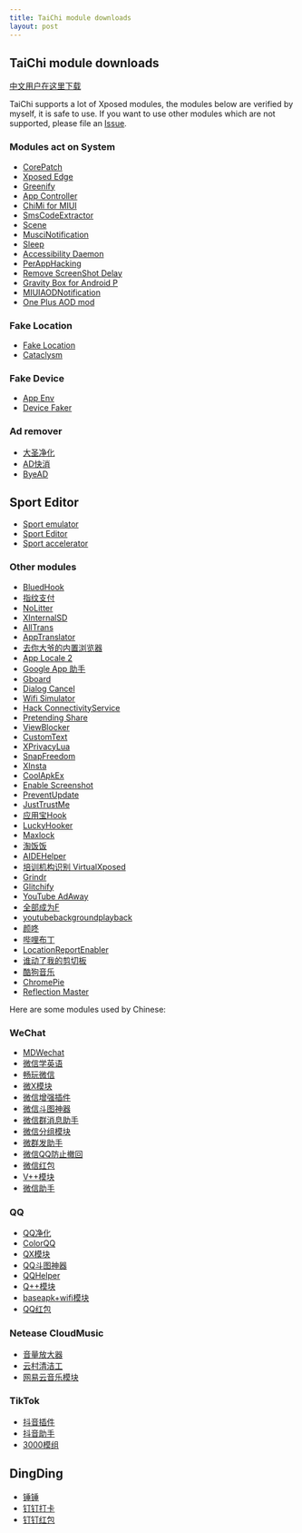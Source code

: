 ```yaml
---
title: TaiChi module downloads
layout: post
---
```


## TaiChi module downloads

[中文用户在这里下载](module_cn.md)

TaiChi supports a lot of Xposed modules, the modules below are verified by myself, it is safe to use. If you want to use other modules which are not supported, please file an [Issue](https://github.com/taichi-framework/TaiChi/issues).

### Modules act on System

- [CorePatch][核心破解]
- [Xposed Edge][边缘手势]
- [Greenify][绿色守护]
- [App Controller][应用控制器]
- [ChiMi for MIUI][吃米]
- [SmsCodeExtractor][验证码提取器]
- [Scene][Scene]
- [MusciNotification][MusciNotification]
- [Sleep][Sleep]
- [Accessibility Daemon][无障碍Daemon]
- [PerAppHacking][PerAppHacking]
- [Remove ScreenShot Delay][移除截屏延迟]
- [Gravity Box for Android P][重力工具箱P]
- [MIUIAODNotification][MIUIAODNotification]
- [One Plus AOD mod][一加熄屏增强]

### Fake Location

- [Fake Location][模拟位置]
- [Cataclysm][Cataclysm]

### Fake Device

- [App Env][应用变量]
- [Device Faker][Device Faker]

### Ad remover

- [大圣净化][大圣净化]
- [AD快消][AD快消]
- [ByeAD][ByeAD]

## Sport Editor

- [Sport emulator][运动模拟器]
- [Sport Editor][运动修改器]
- [Sport accelerator][运动加速器]

### Other modules

- [BluedHook][BluedHook]
- [指纹支付][指纹支付]
- [NoLitter][NoLitter]
- [XInternalSD][XInternalSD]
- [AllTrans][AllTrans]
- [AppTranslator][AppTranslator]
- [去你大爷的内置浏览器][去你大爷的内置浏览器]
- [App Locale 2][App Locale 2]
- [Google App 助手][Google App 助手]
- [Gboard][Gboard]
- [Dialog Cancel][对话框取消]
- [Wifi Simulator][Wifi模拟器]
- [Hack ConnectivityService][连接服务修改器]
- [Pretending Share][假装分享]
- [ViewBlocker][上帝模式]
- [CustomText][文本自定义]
- [XPrivacyLua][XPrivacyLua]
- [SnapFreedom][SnapFreedom]
- [XInsta][XInsta]
- [CoolApkEx][CoolApkEx]
- [Enable Screenshot][允许截图]
- [PreventUpdate][阻止更新]
- [JustTrustMe][JustTrustMe]
- [应用宝Hook][应用宝Hook]
- [LuckyHooker][LuckyHooker]
- [Maxlock][Maxlock]
- [淘饭饭][淘饭饭]
- [AIDEHelper][AIDEHelper]
- [培训机构识别 VirtualXposed][培训机构识别 VirtualXposed]
- [Grindr][Grindr]
- [Glitchify][Glitchify]
- [YouTube AdAway][YouTube AdAway]
- [全部成为F][全部成为F]
- [youtubebackgroundplayback][youtubebackgroundplayback]
- [颜咚][颜咚]
- [哔哩布丁][哔哩布丁]
- [LocationReportEnabler][LocationReportEnabler]
- [谁动了我的剪切板][谁动了我的剪切板]
- [酷狗音乐][酷狗音乐]
- [ChromePie][ChromePie]
- [Reflection Master][反射大师]

Here are some modules used by Chinese:

### WeChat

- [MDWechat][MDWechat]
- [微信学英语][微信学英语]
- [畅玩微信][畅玩微信]
- [微X模块][微X模块]
- [微信增强插件][微信增强插件]
- [微信斗图神器][微信斗图神器]
- [微信群消息助手][微信群消息助手]
- [微信分组模块][微信分组模块]
- [微群发助手][微群发助手]
- [微信QQ防止撤回][微信QQ防止撤回]
- [微信红包][微信红包]
- [V++模块][V++模块]
- [微信助手][微信助手]

### QQ

- [QQ净化][QQ净化]
- [ColorQQ][ColorQQ]
- [QX模块][QX模块]
- [QQ斗图神器][QQ斗图神器]
- [QQHelper][QQHelper]
- [Q++模块][Q++模块]
- [baseapk+wifi模块][baseapk+wifi模块]
- [QQ红包][QQ红包]

### Netease CloudMusic

- [音量放大器][音量放大器]
- [云村清洁工][云村清洁工]
- [网易云音乐模块][网易云音乐模块]

### TikTok

- [抖音插件][抖音插件]
- [抖音助手][抖音助手]
- [3000模组][3000模组]

## DingDing

- [锤锤][锤锤]
- [钉钉打卡][钉钉打卡]
- [钉钉红包][钉钉红包]

[MDWechat]: https://www.lanzous.com/i35s77a
[微信学英语]: https://www.lanzous.com/i32fype
[畅玩微信]: https://www.lanzous.com/i38cb0j
[微X模块]: https://www.lanzous.com/i2zjxkj
[微信增强插件]: 微信增强插件/index_cn
[微信斗图神器]: https://www.lanzous.com/i34lp4h
[微信群消息助手]: https://www.lanzous.com/i38ccvg
[微信分组模块]: https://www.lanzous.com/i34lp5i
[微群发助手]: https://www.lanzous.com/i38ce5c
[微信QQ防止撤回]: https://www.lanzous.com/i2zjvre
[微信红包]: https://www.lanzous.com/i32fyod
[V++模块]: https://www.lanzous.com/i38cf6j
[微信助手]: https://www.lanzous.com/i38ngxi

[QQ净化]: https://www.lanzous.com/i38chlg
[ColorQQ]: https://www.lanzous.com/i362ari
[QX模块]: https://www.lanzous.com/i2zjxfe
[QQ斗图神器]: https://www.lanzous.com/i38cj2j
[QQHelper]: https://www.lanzous.com/i34lqfe
[Q++模块]: https://www.lanzous.com/i38cjwj
[baseapk+wifi模块]: https://www.lanzous.com/i38cl4d
[QQ红包]: https://www.lanzous.com/i32fymb

[音量放大器]: https://www.lanzous.com/i35wsng
[云村清洁工]: https://www.lanzous.com/i2zjxti
[网易云音乐模块]: https://www.lanzous.com/i2zjx8h

[抖音插件]: https://www.lanzous.com/i38cnij
[抖音助手]: https://www.lanzous.com/i38cqcb
[3000模组]: https://www.lanzous.com/i35wsfi

[锤锤]: https://www.lanzous.com/i38cr1g
[钉钉打卡]: https://www.lanzous.com/i38cr5a
[钉钉红包]: https://www.lanzous.com/i32fync

[核心破解]: https://www.lanzous.com/i2zjxrg
[边缘手势]: https://www.lanzous.com/i38csyf
[绿色守护]: https://www.lanzous.com/i2zjvda
[应用控制器]: https://www.lanzous.com/i2zjvbi
[吃米]: https://www.lanzous.com/i37zbyf
[验证码提取器]: https://www.lanzous.com/i35yevc
[Scene]: https://www.lanzous.com/i38cu2f
[MusciNotification]: https://www.lanzous.com/i38cuve
[Sleep]: https://www.lanzous.com/i38cvih
[无障碍Daemon]: https://www.lanzous.com/i38cu6j
[PerAppHacking]: https://www.lanzous.com/i34lkud
[移除截屏延迟]: https://www.lanzous.com/i32fyji

[模拟位置]: https://www.lanzous.com/i38cxub
[Cataclysm]: https://www.lanzous.com/i30hntc

[应用变量]: https://www.lanzous.com/i2zjxed
[Device Faker]: https://www.lanzous.com/i38d12h

[大圣净化]: https://www.lanzous.com/i37zcre
[AD快消]: https://www.lanzous.com/i37zbub
[ByeAD]: https://www.lanzous.com/i38d2qh

[运动加速器]: https://www.lanzous.com/i32g3fe
[运动模拟器]: https://www.lanzous.com/i38d39g
[运动修改器]: https://www.lanzous.com/i38d38f

[BluedHook]: https://www.lanzous.com/i34lktc
[指纹支付]: https://www.lanzous.com/i38d93g
[NoLitter]: https://www.lanzous.com/i35wrqd
[XInternalSD]: https://www.lanzous.com/i38d9ve
[AllTrans]: https://www.lanzous.com/i38ddre
[AppTranslator]: https://www.lanzous.com/i30hpaf
[去你大爷的内置浏览器]: https://www.lanzous.com/i32g3ed
[App Locale 2]: https://www.lanzous.com/i38dfih
[Google App 助手]: https://www.lanzous.com/i37zcna
[Gboard]: https://www.lanzous.com/i37zcbi
[对话框取消]: https://www.lanzous.com/i38dgrc
[Wifi模拟器]: https://www.lanzous.com/i37zckh
[连接服务修改器]: https://www.lanzous.com/i38drri
[假装分享]: https://www.lanzous.com/i362asj
[上帝模式]: https://www.lanzous.com/i38dssf
[文本自定义]: https://www.lanzous.com/i38duih
[XPrivacyLua]: https://www.lanzous.com/i2zk25e
[SnapFreedom]: https://www.lanzous.com/i38dwwd
[XInsta]: https://www.lanzous.com/i38e3ve
[CoolApkEx]: https://www.lanzous.com/i38dx4b
[允许截图]: https://www.lanzous.com/i38dvuf
[阻止更新]: https://www.lanzous.com/i38dxkh
[JustTrustMe]: https://www.lanzous.com/i32fykj
[应用宝Hook]: https://www.lanzous.com/i2zjxqf
[LuckyHooker]: https://www.lanzous.com/i34lkra
[Maxlock]: https://www.lanzous.com/i35wskd
[淘饭饭]: https://www.lanzous.com/i38dzba
[AIDEHelper]: https://www.lanzous.com/i38dyeh
[培训机构识别 VirtualXposed]: https://www.lanzous.com/i37zbvc
[Grindr]: https://www.lanzous.com/i38e1md
[Glitchify]: https://www.lanzous.com/i38e1kb
[YouTube AdAway]: https://www.lanzous.com/i38e1ij
[全部成为F]: https://www.lanzous.com/i38e47g
[youtubebackgroundplayback]: https://www.lanzous.com/i38e95e
[颜咚]: https://www.lanzous.com/i2zjvli
[哔哩布丁]: https://www.lanzous.com/i2zjveb
[LocationReportEnabler]: https://www.lanzous.com/i30hq5g
[谁动了我的剪切板]: https://www.lanzous.com/i38e5xi
[酷狗音乐]: https://www.lanzous.com/i38e6fg
[ChromePie]: https://www.lanzous.com/i38e61c
[反射大师]: https://www.lanzous.com/i3e9y0f
[重力工具箱P]: https://www.lanzous.com/i3e9tmh
[MIUIAODNotification]: https://www.lanzous.com/i3e9wfi
[一加熄屏增强]: https://www.lanzous.com/i3dc7ej


